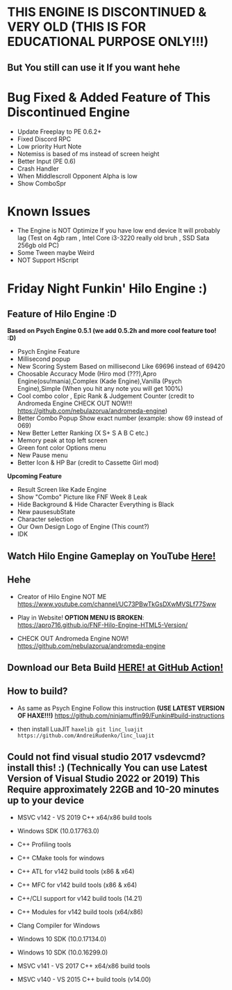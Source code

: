 # THIS ENGINE IS DISCONTINUED & VERY OLD (THIS IS FOR EDUCATIONAL PURPOSE ONLY!!!)
But You still can use it If you want hehe
---------------------------------------------------------------------------------------------------------------------------------------------------
# Bug Fixed & Added Feature of This Discontinued Engine
* Update Freeplay to PE 0.6.2+
* Fixed Discord RPC
* Low priority Hurt Note
* Notemiss is based of ms instead of screen height
* Better Input (PE 0.6)
* Crash Handler
* When Middlescroll Opponent Alpha is low
* Show ComboSpr
# Known Issues
* The Engine is NOT Optimize If you have low end device It will probably lag (Test on 4gb ram , Intel Core i3-3220 really old bruh , SSD Sata 256gb old PC)
* Some Tween maybe Weird
* NOT Support HScript
# Friday Night Funkin' Hilo Engine :)
Feature of Hilo Engine :D
---------------------------------------------------------------------------------------------------------------------------------------------------
**Based on Psych Engine 0.5.1 (we add 0.5.2h and more cool feature too! :D)**
* Psych Engine Feature
* Millisecond popup
* New Scoring System Based on millisecond Like 69696 instead of 69420
* Choosable Accuracy Mode (Hiro mod (???),Apro Engine(osu!mania),Complex (Kade Engine),Vanilla (Psych Engine),Simple (When you hit any note you will get 100%)
* Cool combo color , Epic Rank & Judgement Counter (credit to Andromeda Engine CHECK OUT NOW!!! https://github.com/nebulazorua/andromeda-engine)
* Better Combo Popup Show exact number (example: show 69 instead of 069)
* New Better Letter Ranking (X S+ S A B C etc.)
* Memory peak at top left screen
* Green font color Options menu
* New Pause menu
* Better Icon & HP Bar (credit to Cassette Girl mod)

**Upcoming Feature**
* Result Screen like Kade Engine
* Show "Combo" Picture like FNF Week 8 Leak
* Hide Background & Hide Character Everything is Black
* New pausesubState
* Character selection
* Our Own Design Logo of Engine (This count?)
* IDK

Watch Hilo Engine Gameplay on YouTube [Here!](https://youtu.be/PcgidMjtGtg)
---------------------------------------------------------------------------------------------------------------------------------------------------
Hehe
---------------------------------------------------------------------------------------------------------------------------------------------------
* Creator of Hilo Engine NOT ME https://www.youtube.com/channel/UC73PBwTkGsDXwMVSLf77Sww

* Play in Website! **OPTION MENU IS BROKEN**: https://apro716.github.io/FNF-Hilo-Engine-HTML5-Version/

* CHECK OUT Andromeda Engine NOW! https://github.com/nebulazorua/andromeda-engine

Download our Beta Build [HERE! at GitHub Action!](https://github.com/APRO716/FNF-vs-Hiro-mod-demo-Hilo-Engine/actions/workflows/main.yml)
---------------------------------------------------------------------------------------------------------------------------------------------------
How to build?
---------------------------------------------------------------------------------------------------------------------------------------------------
* As same as Psych Engine Follow this instruction **(USE LATEST VERSION OF HAXE!!!)** https://github.com/ninjamuffin99/Funkin#build-instructions

* then install LuaJIT 
 `haxelib git linc_luajit https://github.com/AndreiRudenko/linc_luajit`

Could not find visual studio 2017 vsdevcmd?
install this! :) (Technically You can use Latest Version of Visual Studio 2022 or 2019) **This Require approximately 22GB and 10-20 minutes up to your device**
---------------------------------------------------------------------------------------------------------------------------------------------------
* MSVC v142 - VS 2019 C++ x64/x86 build tools

* Windows SDK (10.0.17763.0)

* C++ Profiling tools

* C++ CMake tools for windows

* C++ ATL for v142 build tools (x86 & x64)

* C++ MFC for v142 build tools (x86 & x64)

* C++/CLI support for v142 build tools (14.21)

* C++ Modules for v142 build tools (x64/x86)

* Clang Compiler for Windows

* Windows 10 SDK (10.0.17134.0)

* Windows 10 SDK (10.0.16299.0)

* MSVC v141 - VS 2017 C++ x64/x86 build tools

* MSVC v140 - VS 2015 C++ build tools (v14.00)
